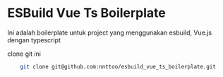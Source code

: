
# ESBuild Vue Ts Boilerplate

Ini adalah boilerplate untuk project yang menggunakan esbuild, Vue.js dengan typescript

clone git ini

```sh
    git clone git@github.com:nnttoo/esbuild_vue_ts_boilerplate.git
```

